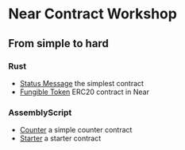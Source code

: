 # Near Contract Workshop

## From simple to hard

### Rust

* [Status Message](status-message-rs/) the simplest contract
* [Fungible Token](ft-rs/) ERC20 contract in Near

### AssemblyScript

* [Counter](counter-as/) a simple counter contract
* [Starter](starter-as/) a starter contract
